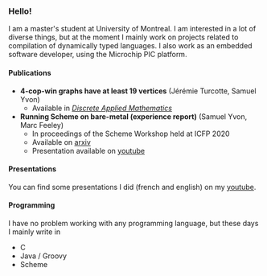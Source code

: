 ### Hello!

I am a master's student at University of Montreal. I am interested in a lot of diverse things,
but at the moment I mainly work on projects related to compilation of dynamically typed
languages. I also work as an embedded software developer, using the Microchip PIC platform.

#### Publications

- **4-cop-win graphs have at least 19 vertices** (Jérémie Turcotte, Samuel Yvon)
    - Available in [*Discrete Applied Mathematics*](https://www.sciencedirect.com/science/article/abs/pii/S0166218X21002018)
- **Running Scheme on bare-metal (experience report)** (Samuel Yvon, Marc Feeley)
    - In proceedings of the Scheme Workshop held at ICFP 2020
    - Available on [arxiv](https://arxiv.org/abs/2101.06759)
    - Presentation available on [youtube](https://www.youtube.com/watch?v=GWr4iQfc0uw)

#### Presentations

You can find some presentations I did (french and english) on my [youtube](https://www.youtube.com/channel/UCt1puHbNV1PejKHqNd22zVw).

#### Programming 

I have no problem working with any programming language, but these days I mainly write in
- C
- Java / Groovy
- Scheme

